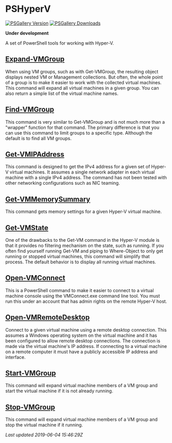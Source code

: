 # PSHyperV

[![PSGallery Version](https://img.shields.io/powershellgallery/v/PSHyperV.png?style=for-the-badge&logo=powershell&label=PowerShell%20Gallery)](https://www.powershellgallery.com/packages/PSHyperV/) [![PSGallery Downloads](https://img.shields.io/powershellgallery/dt/PSHyperV.png?style=for-the-badge&label=Downloads)](https://www.powershellgallery.com/packages/PSHyperV/)

**Under development**

A set of PowerShell tools for working with Hyper-V.

## [Expand-VMGroup](docs\Expand-VMGroup.md)

When using VM groups, such as with Get-VMGroup, the resulting object displays nested VM or Management collections. But
often, the whole point of a group is to make it easier to work with the collected virtual machines. This command will
expand all virtual machines in a given group. You can also return a simple list of the virtual machine names.

## [Find-VMGroup](docs\Find-VMGroup.md)

This command is very similar to Get-VMGroup and is not much more than a "wrapper" function for that command. The
primary difference is that you can use this command to limit groups to a specific type. Although the default is to
find all VM groups.

## [Get-VMIPAddress](docs\Get-VMIPAddress.md)

This command is designed to get the IPv4 address for a given set of Hyper-V virtual machines. It assumes a single
network adapter in each virtual machine with a single IPv4 address. The command has not been tested with other
networking configurations such as NIC teaming.

## [Get-VMMemorySummary](docs\Get-VMMemorySummary.md)

This command gets memory settings for a given Hyper-V virtual machine.

## [Get-VMState](docs\Get-VMState.md)

One of the drawbacks to the Get-VM command in the Hyper-V module is that it provides no filtering mechanism on the
state, such as running. If you often find yourself running Get-VM and piping to Where-Object to only get running or
stopped virtual machines, this command will simplify that process. The default behavior is to display all running
virtual machines.

## [Open-VMConnect](docs\Open-VMConnect.md)

This is a PowerShell command to make it easier to connect to a virtual machine console using the VMConnect.exe command
line tool. You must run this under an account that has admin rights on the remote Hyper-V host.

## [Open-VMRemoteDesktop](docs\Open-VMRemoteDesktop.md)

Connect to a given virtual machine using a remote desktop connection. This assumes a Windows operating system on the
virtual machine and it has been configured to allow remote desktop connections. The connection is made via the virtual
machine's IP address. If connecting to a virtual machine on a remote computer it must have a publicly accessible IP
address and interface.

## [Start-VMGroup](docs\Start-VMGroup.md)

This command will expand virtual machine members of a VM group and start the virtual machine if it is not already
running.

## [Stop-VMGroup](docs\Stop-VMGroup.md)

This command will expand virtual machine members of a VM group and stop the virtual machine if it running.

_Last updated 2019-06-04 15:46:29Z_
